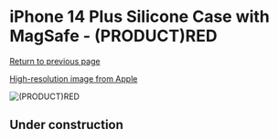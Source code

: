 # iPhone 14 Plus Silicone Case with MagSafe - (PRODUCT)RED

[Return to previous page](/iphone_14)

[High-resolution image from Apple](https://store.storeimages.cdn-apple.com/8756/as-images.apple.com/is/MPT63?wid=4500&hei=4500&fmt=png)

<div style="width: 512px"><img src="/almost_uncompressed/MPT63.webp" alt="(PRODUCT)RED"></div>

## Under construction
